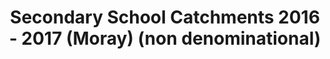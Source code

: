 ---
schema: default
title: Secondary School Catchments 2016 - 2017 (Moray) (non denominational)
organization: Moray Council
notes: >-
    Secondary School Catchments 24/10/2016 - 13/08/2017 (Moray) (non denominational)In  Moray, the education authority discharges its duty to secure adequate  and efficient education for the local authority area by operating a  “catchment area” system to enable parents/carers to comply with their  duty to provide efficient education for their child(ren).  The zones  (catchment areas) are shown as delineated areas on maps.  Information on  these catchment areas is available at the Moray Council website.Most  parents of children living within the catchment area will choose for  their children to attend the designated primary and secondary school for  their catchment area.If  a parent wishes their child to be enrolled at a school which is not the  designated catchment area school for their postal address, they must  make an out-of-zone ‘placing request’.  
resources:
  - name: Secondary School Catchments 2016 - 2017 (Moray) (non denominational) FEATURE LAYER
  - url: >-
      
  - format: FEATURE LAYER
license: 
category:

  - education
  - Open Data
  - boundaries
maintainer: Moray Council
maintainer_email: someone@example.com
---